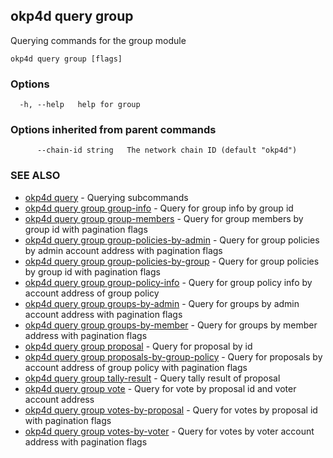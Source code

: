 ## okp4d query group

Querying commands for the group module

```
okp4d query group [flags]
```

### Options

```
  -h, --help   help for group
```

### Options inherited from parent commands

```
      --chain-id string   The network chain ID (default "okp4d")
```

### SEE ALSO

* [okp4d query](okp4d_query.md)	 - Querying subcommands
* [okp4d query group group-info](okp4d_query_group_group-info.md)	 - Query for group info by group id
* [okp4d query group group-members](okp4d_query_group_group-members.md)	 - Query for group members by group id with pagination flags
* [okp4d query group group-policies-by-admin](okp4d_query_group_group-policies-by-admin.md)	 - Query for group policies by admin account address with pagination flags
* [okp4d query group group-policies-by-group](okp4d_query_group_group-policies-by-group.md)	 - Query for group policies by group id with pagination flags
* [okp4d query group group-policy-info](okp4d_query_group_group-policy-info.md)	 - Query for group policy info by account address of group policy
* [okp4d query group groups-by-admin](okp4d_query_group_groups-by-admin.md)	 - Query for groups by admin account address with pagination flags
* [okp4d query group groups-by-member](okp4d_query_group_groups-by-member.md)	 - Query for groups by member address with pagination flags
* [okp4d query group proposal](okp4d_query_group_proposal.md)	 - Query for proposal by id
* [okp4d query group proposals-by-group-policy](okp4d_query_group_proposals-by-group-policy.md)	 - Query for proposals by account address of group policy with pagination flags
* [okp4d query group tally-result](okp4d_query_group_tally-result.md)	 - Query tally result of proposal
* [okp4d query group vote](okp4d_query_group_vote.md)	 - Query for vote by proposal id and voter account address
* [okp4d query group votes-by-proposal](okp4d_query_group_votes-by-proposal.md)	 - Query for votes by proposal id with pagination flags
* [okp4d query group votes-by-voter](okp4d_query_group_votes-by-voter.md)	 - Query for votes by voter account address with pagination flags

